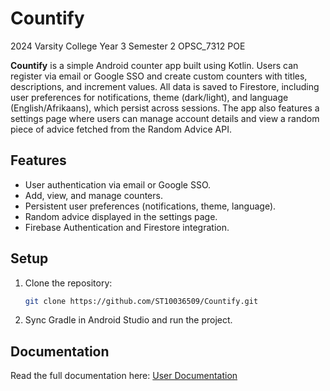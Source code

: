 # Countify
2024 Varsity College Year 3 Semester 2 OPSC_7312 POE

**Countify** is a simple Android counter app built using Kotlin. Users can register via email or Google SSO and create custom counters with titles, descriptions, and increment values. All data is saved to Firestore, including user preferences for notifications, theme (dark/light), and language (English/Afrikaans), which persist across sessions. The app also features a settings page where users can manage account details and view a random piece of advice fetched from the Random Advice API.

## Features
- User authentication via email or Google SSO.
- Add, view, and manage counters.
- Persistent user preferences (notifications, theme, language).
- Random advice displayed in the settings page.
- Firebase Authentication and Firestore integration.

## Setup
1. Clone the repository:  
   ```bash
   git clone https://github.com/ST10036509/Countify.git
2. Sync Gradle in Android Studio and run the project.

## Documentation
Read the full documentation here: [User Documentation](./user-documentation.pdf)
